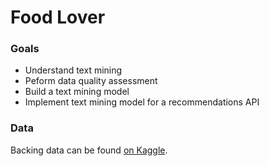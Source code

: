 # Food Lover

### Goals
- Understand text mining
- Peform data quality assessment
- Build a text mining model
- Implement text mining model for a recommendations API

### Data
Backing data can be found [on Kaggle](https://www.kaggle.com/shuyangli94/food-com-recipes-and-user-interactions).
